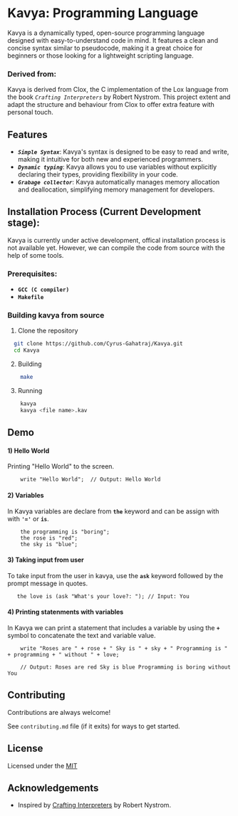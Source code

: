 
# Kavya: Programming Language

Kavya is a dynamically typed, open-source programming language designed with easy-to-understand code in mind. It features a clean and concise syntax similar to pseudocode, making it a great choice for beginners or those looking for a lightweight scripting language.

### Derived from:
Kavya is derived from Clox, the C implementation of the Lox language from the book *`Crafting Interpreters`* by Robert Nystrom. This project extent and adapt the structure and behaviour from Clox to offer extra feature with personal touch.




    







## Features

- ***`Simple Syntax`***: Kavya's syntax is designed to be easy to read and write, making it intuitive for both new and experienced programmers.
- ***`Dynamic typing`***: Kavya allows you to use variables without explicitly declaring their types, providing flexibility in your code.
- ***`Grabage collector`***: Kavya automatically manages memory allocation and deallocation, simplifying memory management for developers.


## Installation Process (Current Development stage):
Kavya is currently under active development, offical installation process is not available yet.
However, we can compile the code from source with the help of some tools.

### Prerequisites:
- **`GCC (C compiler)`**
- **`Makefile`**

### Building kavya from source

1) Clone the repository
```bash
  git clone https://github.com/Cyrus-Gahatraj/Kavya.git
  cd Kavya
```
2) Building
```bash
    make
```

3) Running
```bash
    kavya
    kavya <file name>.kav
```

## Demo

#### 1) Hello World
Printing "Hello World" to the screen.
```kavya
    write "Hello World";  // Output: Hello World
```
#### 2) Variables
In Kavya variables are declare from **`the`** keyword and can be assign with with **`'='`** or **`is`**.

```kavya
    the programming is "boring";
    the rose is "red";
    the sky is "blue";
```

#### 3) Taking input from user
To take input from the user in kavya, use the **`ask`** keyword followed by the prompt message in quotes.
```kavya
   the love is (ask "What's your love?: "); // Input: You
```

#### 4) Printing statenments with variables
In Kavya we can print a statement that includes a variable by using the **`+`** symbol to concatenate the text and variable value.

```kavya
    write "Roses are " + rose + " Sky is " + sky + " Programming is " + programming + " without " + love;

    // Output: Roses are red Sky is blue Programming is boring without You
```

## Contributing

Contributions are always welcome!

See `contributing.md` file (if it exits) for ways to get started.



## License

Licensed under the [MIT](https://choosealicense.com/licenses/mit/)




## Acknowledgements

 - Inspired by [Crafting Interpreters]("https://craftinginterpreters.com/") by Robert Nystrom.
